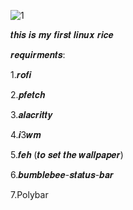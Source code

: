 ![1](https://user-images.githubusercontent.com/70383680/180489031-86f217a8-d3c9-4de0-b7cc-102f39075dc6.png)


𝒕𝒉𝒊𝒔 𝒊𝒔 𝒎𝒚 𝒇𝒊𝒓𝒔𝒕 𝒍𝒊𝒏𝒖𝒙 𝒓𝒊𝒄𝒆

𝒓𝒆𝒒𝒖𝒊𝒓𝒎𝒆𝒏𝒕𝒔: 











1.𝒓𝒐𝒇𝒊 









2.𝒑𝒇𝒆𝒕𝒄𝒉 








3.𝒂𝒍𝒂𝒄𝒓𝒊𝒕𝒕𝒚 





4.𝒊3𝒘𝒎 










5.𝒇𝒆𝒉 (𝒕𝒐 𝒔𝒆𝒕 𝒕𝒉𝒆 𝒘𝒂𝒍𝒍𝒑𝒂𝒑𝒆𝒓) 











6.𝒃𝒖𝒎𝒃𝒍𝒆𝒃𝒆𝒆-𝒔𝒕𝒂𝒕𝒖𝒔-𝒃𝒂𝒓





7.Polybar 
